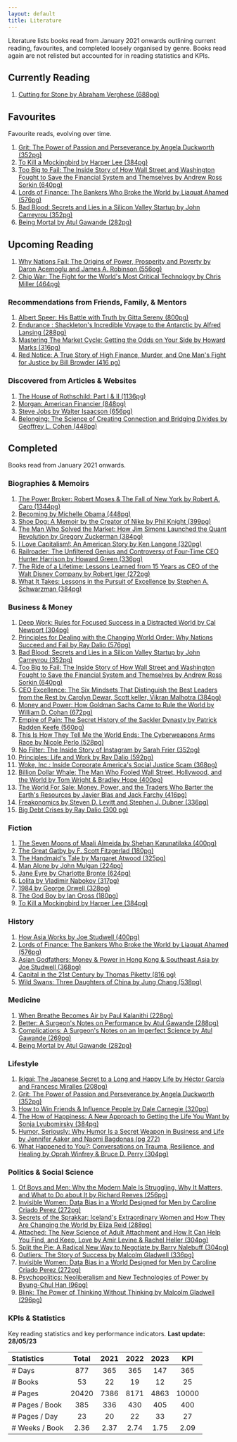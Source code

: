 ```yaml
---
layout: default
title: Literature
---
```


Literature lists books read from January 2021 onwards outlining current reading, favourites, and completed loosely organised by genre. Books read again are not relisted but accounted for in reading statistics and KPIs.

## **Currently Reading**

1. [Cutting for Stone by Abraham Verghese (688pg)](https://www.amazon.com.au/Cutting-Stone-Abraham-Verghese/dp/0375714367)

## **Favourites**

Favourite reads, evolving over time.

1. [Grit: The Power of Passion and Perseverance by Angela Duckworth (352pg)](https://www.amazon.com/Grit-Passion-Perseverance-Angela-Duckworth/dp/1501111108)
2. [To Kill a Mockingbird by Harper Lee (384pg)](https://www.amazon.com/Kill-Mockingbird-Harper-Lee/dp/0446310786)
3. [Too Big to Fail: The Inside Story of How Wall Street and Washington Fought to Save the Financial System and Themselves by Andrew Ross Sorkin (640pg)](https://www.amazon.com/Too-Big-Fail-Washington-System/dp/0143118242)
4. [Lords of Finance: The Bankers Who Broke the World by Liaquat Ahamed (576pg)](https://www.amazon.com/Lords-Finance-Bankers-Broke-World/dp/0143116800)
5. [Bad Blood: Secrets and Lies in a Silicon Valley Startup by John Carreyrou (352pg)](https://www.amazon.com/Bad-Blood-Secrets-Silicon-Startup/dp/152473165X)
6. [Being Mortal by Atul Gawande (282pg)](https://www.amazon.com/Being-Mortal-Illness-Medicine-Matters/dp/1250081246)

## **Upcoming Reading**

1. [Why Nations Fail: The Origins of Power, Prosperity and Poverty by Daron Acemoglu and James A. Robinson (556pg)](https://www.amazon.com/Why-Nations-Fail-Origins-Prosperity-ebook/dp/B007HLIUN4)
2. [Chip War: The Fight for the World's Most Critical Technology by Chris Miller (464pg)](https://www.amazon.com.au/Chip-War-Worlds-Critical-Technology/dp/1982172002)

### **Recommendations from Friends, Family, & Mentors**

1. [Albert Speer: His Battle with Truth by Gitta Sereny (800pg)](https://www.amazon.com/Albert-Speer-His-Battle-Truth/dp/0679768122)
2. [Endurance : Shackleton's Incredible Voyage to the Antarctic by Alfred Lansing (288pg)](https://www.amazon.com/Endurance-Shackletons-Incredible-Voyage-Antarctic/dp/029782919X)
3. [Mastering The Market Cycle: Getting the Odds on Your Side by Howard Marks (316pg)](https://www.amazon.com/Mastering-Market-Cycle-Getting-odds/dp/1473680379)
4. [Red Notice: A True Story of High Finance, Murder, and One Man's Fight for Justice by Bill Browder (416 pg)](https://www.amazon.com.au/Red-Notice-Finance-Murder-Justice/dp/1476755744)

### **Discovered from Articles & Websites**

1. [The House of Rothschild: Part I & II (1136pg)](https://www.amazon.com/dp/B074CH9PR9?binding=paperback/ref=dbs_dp_sirpi)
2. [Morgan: American Financier (848pg)](https://www.amazon.com/Morgan-American-Financier-Jean-Strouse/dp/0812987047)
3. [Steve Jobs by Walter Isaacson (656pg) ](https://www.amazon.com/Steve-Jobs-Walter-Isaacson/dp/1451648537)
4. [Belonging: The Science of Creating Connection and Bridging Divides by Geoffrey L. Cohen (448pg)](https://www.amazon.com/Belonging-Science-Creating-Connection-Bridging/dp/1324006188)

## **Completed**

Books read from January 2021 onwards.

### **Biographies & Memoirs**

1. [The Power Broker: Robert Moses & The Fall of New York by Robert A. Caro (1344pg)](https://www.amazon.com/Power-Broker-Robert-Moses-Fall/dp/0394720245)
2. [Becoming by Michelle Obama (448pg)](https://www.amazon.com/Becoming-Michelle-Obama/dp/1524763136)
3. [Shoe Dog: A Memoir by the Creator of Nike by Phil Knight (399pg)](https://www.amazon.com/Shoe-Dog-Memoir-Creator-Nike-ebook/dp/B0176M1A44)
4. [The Man Who Solved the Market: How Jim Simons Launched the Quant Revolution by Gregory Zuckerman (384pg)](https://www.amazon.com/Man-Who-Solved-Market-Revolution/dp/073521798X)
5. [I Love Capitalism!: An American Story by Ken Langone (320pg)](https://www.amazon.com/I-Love-Capitalism-American-Story/dp/073521624X)
6. [Railroader: The Unfiltered Genius and Controversy of Four-Time CEO Hunter Harrison by Howard Green (336pg)](https://www.amazon.com/Railroader-Unfiltered-Controversy-Four-Time-Harrison/dp/1989025048)
7. [The Ride of a Lifetime: Lessons Learned from 15 Years as CEO of the Walt Disney Company by Robert Iger (272pg)](https://www.amazon.com/Ride-Lifetime-Lessons-Learned-Company/dp/0399592091)
8. [What It Takes: Lessons in the Pursuit of Excellence by Stephen A. Schwarzman (384pg)](https://www.amazon.com/What-Takes-Lessons-Pursuit-Excellence/dp/1501158147)

### **Business & Money**

1. [Deep Work: Rules for Focused Success in a Distracted World by Cal Newport (304pg)](https://www.amazon.com/Deep-Work-Focused-Success-Distracted/dp/1455586692)
2. [Principles for Dealing with the Changing World Order: Why Nations Succeed and Fail by Ray Dalio (576pg)](https://www.amazon.com/Changing-World-Order-Nations-Succeed/dp/1982160276)
3. [Bad Blood: Secrets and Lies in a Silicon Valley Startup by John Carreyrou (352pg)](https://www.amazon.com/Bad-Blood-Secrets-Silicon-Startup/dp/152473165X)
4. [Too Big to Fail: The Inside Story of How Wall Street and Washington Fought to Save the Financial System and Themselves by Andrew Ross Sorkin (640pg)](https://www.amazon.com/Too-Big-Fail-Washington-System/dp/0143118242)
5. [CEO Excellence: The Six Mindsets That Distinguish the Best Leaders from the Rest by Carolyn Dewar, Scott keller, Vikran Malhotra (384pg)](https://www.amazon.com/CEO-Excellence-Mindsets-Distinguish-Leaders/dp/1982179678)
6. [Money and Power: How Goldman Sachs Came to Rule the World by William D. Cohan (672pg)](https://www.amazon.com/Money-Power-Goldman-Sachs-World/dp/0767928261)
7. [Empire of Pain: The Secret History of the Sackler Dynasty by Patrick Radden Keefe (560pg)](https://www.amazon.com/Empire-Pain-History-Sackler-Dynasty/dp/0385545681)
8. [This Is How They Tell Me the World Ends: The Cyberweapons Arms Race by Nicole Perlo (528pg)](https://www.amazon.com/This-They-Tell-World-Ends/dp/1635576059)
9. [No Filter: The Inside Story of Instagram by Sarah Frier (352pg)](https://www.amazon.com/No-Filter-Inside-Story-Instagram/dp/1982126809)
10. [Principles: Life and Work by Ray Dalio (592pg)](https://www.amazon.com/Principles-Life-Work-Ray-Dalio/dp/1501124021)
11. [Woke, Inc.: Inside Corporate America's Social Justice Scam (368pg)](https://www.amazon.com/Woke-Inc-Corporate-Americas-Justice/dp/1546090789)
12. [Billion Dollar Whale: The Man Who Fooled Wall Street, Hollywood, and the World by Tom Wright & Bradley Hope (400pg)](https://www.amazon.com/Billion-Dollar-Whale-Fooled-Hollywood/dp/031643650X)
13. [The World For Sale: Money, Power, and the Traders Who Barter the Earth's Resources by Javier Blas and Jack Farchy (416pg)](https://www.amazon.com/World-Sale-Javier-Blas/dp/0190078952)
14. [Freakonomics by Steven D. Levitt and Stephen J. Dubner (336pg)](https://www.amazon.com.au/Freakonomics-Stephen-J-Dubner/dp/0060731338)
15. [Big Debt Crises by Ray Dalio (300 pg)](https://www.amazon.com/Big-Debt-Crises-Ray-Dalio/dp/1732689806)

### **Fiction**

1. [The Seven Moons of Maali Almeida by Shehan Karunatilaka (400pg)](https://www.amazon.com/Seven-Moons-Maali-Almeida/dp/132406482X/)
2. [The Great Gatby by F. Scott Fitzgerlad (180pg)](https://www.amazon.com/Great-Gatsby-F-Scott-Fitzgerald/dp/0743273567)
3. [The Handmaid's Tale by Margaret Atwood (325pg)](https://www.amazon.com/Handmaids-Tale-Margaret-Atwood-ebook/dp/B003JFJHTS)
4. [Man Alone by John Mulgan (224pg)](https://www.amazon.com/Man-Alone-John-Mulgan/dp/1776564154)
5. [Jane Eyre by Charlotte Bronte (624pg)](https://www.amazon.com/Jane-Penguin-Classics-Charlotte-Brontë/dp/0141441143)
6. [Lolita by Vladimir Nabokov (317pg)](https://www.amazon.com/Lolita-Vladimir-Nabokov/dp/0679723161)
7. [1984 by George Orwell (328pg)](https://www.amazon.com/1984-Signet-Classics-George-Orwell/dp/0451524934)
8. [The God Boy by Ian Cross (180pg)](https://www.amazon.com/God-Boy-Ian-Cross/dp/0140018115)
9. [To Kill a Mockingbird by Harper Lee (384pg)](https://www.amazon.com/Kill-Mockingbird-Harper-Lee/dp/0446310786)

### **History**

1. [How Asia Works by Joe Studwell (400pg)](https://www.amazon.com/How-Asia-Works-Joe-Studwell/dp/0802121322)
2. [Lords of Finance: The Bankers Who Broke the World by Liaquat Ahamed (576pg)](https://www.amazon.com/Lords-Finance-Bankers-Broke-World/dp/0143116800)
3. [Asian Godfathers: Money & Power in Hong Kong & Southeast Asia by Joe Studwell (368pg)](https://www.amazon.com/Asian-Godfathers-Money-Power-Southeast/dp/0802143911)
4. [Capital in the 21st Century by Thomas Piketty (816 pg)](https://www.amazon.com/Capital-Twenty-First-Century-Thomas-Piketty/dp/0674979850)
5. [Wild Swans: Three Daughters of China by Jung Chang (538pg)](https://www.amazon.com/Wild-Swans-Three-Daughters-China/dp/0743246985)

### **Medicine**

1. [When Breathe Becomes Air by Paul Kalanithi (228pg)](https://www.amazon.com/When-Breath-Becomes-Paul-Kalanithi/dp/081298840X)
2. [Better: A Surgeon's Notes on Performance by Atul Gawande (288pg)](https://www.amazon.com/Better-Surgeons-Performance-Atul-Gawande/dp/0312427654)
3. [Complications: A Surgeon's Notes on an Imperfect Science by Atul Gawande (269pg)](https://www.amazon.com/Complications-Surgeons-Notes-Imperfect-Science/dp/0312421702)
4. [Being Mortal by Atul Gawande (282pg)](https://www.amazon.com/Being-Mortal-Illness-Medicine-Matters/dp/1250081246)

### **Lifestyle**

1. [Ikigai: The Japanese Secret to a Long and Happy Life by Héctor García and Francesc Miralles (208pg)](https://www.amazon.com/Ikigai-Japanese-Secret-Long-Happy/dp/0143130722)
2. [Grit: The Power of Passion and Perseverance by Angela Duckworth (352pg)](https://www.amazon.com/Grit-Passion-Perseverance-Angela-Duckworth/dp/1501111108)
3. [How to Win Friends & Influence People by Dale Carnegie (320pg)](https://www.amazon.com/How-Win-Friends-Influence-People/dp/0671027034)
4. [The How of Happiness: A New Approach to Getting the Life You Want by Sonja Lyubomirsky (384pg)](https://www.amazon.com/How-Happiness-Approach-Getting-Life/dp/0143114956)
5. [Humor, Seriously: Why Humor Is a Secret Weapon in Business and Life by Jennifer Aaker and Naomi Bagdonas (pg 272)](https://www.amazon.com/Humor-Seriously-Secret-Business-harness/dp/0593135288)
6. [What Happened to You?: Conversations on Trauma, Resilience, and Healing by Oprah Winfrey & Bruce D. Perry (304pg)](https://www.amazon.com/What-Happened-You-Understanding-Resilience/dp/1250223180)

### **Politics & Social Science**

1. [Of Boys and Men: Why the Modern Male Is Struggling, Why It Matters, and What to Do about It by Richard Reeves (256pg)](https://www.amazon.com/Boys-Men-Modern-Struggling-Matters/dp/0815739877)
2. [Invisible Women: Data Bias in a World Designed for Men by Caroline Criado Perez (272pg)](https://www.amazon.com/Invisible-Women-Data-World-Designed/dp/1419729071)
3. [Secrets of the Sprakkar: Iceland's Extraordinary Women and How They Are Changing the World by Eliza Reid (288pg)](https://www.amazon.com/Secrets-Sprakkar-Icelands-Extraordinary-Changing/dp/1728242169)
4. [Attached: The New Science of Adult Attachment and How It Can Help You Find, and Keep, Love by Amir Levine & Rachel Heller (304pg)](https://www.amazon.com/Attached-Science-Adult-Attachment-YouFind/dp/1585429139)
5. [Split the Pie: A Radical New Way to Negotiate by Barry Nalebuff (304pg)](https://www.amazon.com/Split-Pie-Radical-New-Negotiate/dp/0063135485)
6. [Outliers: The Story of Success by Malcolm Gladwell (336pg)](https://www.amazon.com/Outliers-Story-Success-Malcolm-Gladwell/dp/0316017930)
7. [Invisible Women: Data Bias in a World Designed for Men by Caroline Criado Perez (272pg)](https://www.amazon.com/Invisible-Women-Data-World-Designed/dp/1419729071)
8. [Psychopolitics: Neoliberalism and New Technologies of Power by Byung-Chul Han (96pg)](https://www.amazon.com/Psychopolitics-Neoliberalism-New-Technologies-Power/dp/1784785776)
9. [Blink: The Power of Thinking Without Thinking by Malcolm Gladwell (296pg)](https://www.amazon.com/Blink-Power-Thinking-Without/dp/0316010669)

### **KPIs & Statistics**

Key reading statistics and key performance indicators. **Last update: 28/05/23**

| Statistics     | Total | 2021 | 2022 | 2023 |  KPI  |
| :------------- | :---: | :--: | :--: | :--: | :---: |
| # Days         |  877  | 365  | 365  | 147  |  365  |
| # Books        |  53   |  22  |  19  |  12  |  25   |
| # Pages        | 20420 | 7386 | 8171 | 4863 | 10000 |
| # Pages / Book |  385  | 336  | 430  | 405  |  400  |
| # Pages / Day  |  23   |  20  |  22  |  33  |  27   |
| # Weeks / Book | 2.36  | 2.37 | 2.74 | 1.75 | 2.09  |
